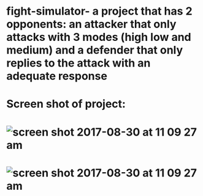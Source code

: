 # fight-simulator- a project that has 2 opponents: an attacker that only attacks with 3 modes (high low and medium) and a defender that only replies to the attack with an adequate response 
# Screen shot of project:
# ![screen shot 2017-08-30 at 11 09 27 am](https://user-images.githubusercontent.com/15253336/30993161-cc22cd28-a46a-11e7-8b36-331d5e90930d.png)
# ![screen shot 2017-08-30 at 11 09 27 am](https://user-images.githubusercontent.com/15253336/30993164-ce2318b2-a46a-11e7-964b-1de33528dec1.png)
